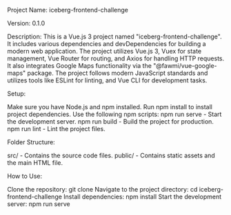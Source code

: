 Project Name: iceberg-frontend-challenge

Version: 0.1.0

Description:
This is a Vue.js 3 project named "iceberg-frontend-challenge". It includes various dependencies and devDependencies for building a modern web application. The project utilizes Vue.js 3, Vuex for state management, Vue Router for routing, and Axios for handling HTTP requests. It also integrates Google Maps functionality via the "@fawmi/vue-google-maps" package. The project follows modern JavaScript standards and utilizes tools like ESLint for linting, and Vue CLI for development tasks.

Setup:

Make sure you have Node.js and npm installed.
Run npm install to install project dependencies.
Use the following npm scripts:
npm run serve - Start the development server.
npm run build - Build the project for production.
npm run lint - Lint the project files.

Folder Structure:

src/ - Contains the source code files.
public/ - Contains static assets and the main HTML file.

How to Use:

Clone the repository: git clone <repository-url>
Navigate to the project directory: cd iceberg-frontend-challenge
Install dependencies: npm install
Start the development server: npm run serve
